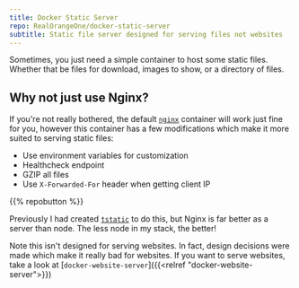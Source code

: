 ```yaml
---
title: Docker Static Server
repo: RealOrangeOne/docker-static-server
subtitle: Static file server designed for serving files not websites
---
```


Sometimes, you just need a simple container to host some static files. Whether that be files for download, images to show, or a directory of files.

## Why not just use Nginx?

If you're not really bothered, the default [`nginx`](https://hub.docker.com/_/nginx) container will work just fine for you, however this container has a few modifications which make it more suited to serving static files:

- Use environment variables for customization
- Healthcheck endpoint
- GZIP all files
- Use `X-Forwarded-For` header when getting client IP

{{% repobutton %}}

Previously I had created [`tstatic`](https://github.com/RealOrangeOne/tstatic) to do this, but Nginx is far better as a server than node. The less node in my stack, the better!

Note this isn't designed for serving websites. In fact, design decisions were made which make it really bad for websites. If you want to serve websites, take a look at [`docker-website-server`]({{<relref "docker-website-server">}})
